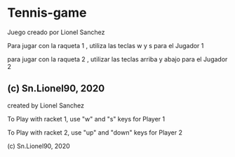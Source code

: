 # Tennis-game
Juego creado por Lionel Sanchez 

Para jugar con la raqueta 1 , utiliza las teclas w y s para el Jugador 1

para jugar con la raqueta 2 , utilizar las teclas arriba y abajo para el Jugador 2

(c) Sn.Lionel90, 2020
------------------------------------------------------------------------------------
created by Lionel Sanchez

To Play with racket 1, use "w" and "s" keys for Player 1

To Play with racket 2, use "up" and "down" keys for Player 2

(c) Sn.Lionel90, 2020
